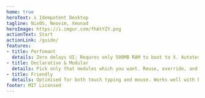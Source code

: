 ```yaml
---
home: true
heroText: λ Idempotent Desktop
tagline: NixOS, Neovim, Xmonad
heroImage: https://i.imgur.com/fhAtYZY.png
actionText: Start
actionLink: /guide/
features:
- title: Perfomant
  details: Zero delays UI; Requres only 500MB RAM to boot to X. Autotest all your Linux configurations with Cachix and CI. Reuse binary caches for fast builds.
- title: Declarative & Modular
  details: Pick only that modules which you want. Reuse, override, and extend them. Simplify development with nix, direnv, lorri, and fuzzy matching.
- title: Friendly
  details: Optimised for both touch typing and mouse. Works well with both gtk and qt. Steam, Spotify, Slack and other proprietary programs if you want them.
footer: MIT Licensed
---
```

